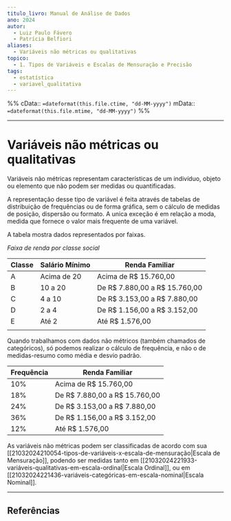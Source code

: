 ```yaml
---
titulo_livro: Manual de Análise de Dados
ano: 2024
autor:
  - Luiz Paulo Fávero
  - Patrícia Belfiori
aliases:
  - Variáveis não métricas ou qualitativas
topico:
  - 1. Tipos de Variáveis e Escalas de Mensuração e Precisão
tags:
  - estatística
  - variavel_qualitativa
---
```

%%
cData:: `=dateformat(this.file.ctime, "dd-MM-yyyy")`
mData:: `=dateformat(this.file.mtime, "dd-MM-yyyy")`
%%


---
# Variáveis não métricas ou qualitativas

Variáveis não métricas representam características de um indivíduo, objeto ou elemento que não podem ser medidas ou quantificadas. 

A representação desse tipo de variável é feita através de tabelas de distribuição de frequências ou de forma gráfica, sem o cálculo de medidas de posição, dispersão ou formato. A unica exceção é em relação a moda, medida que fornece o valor mais frequente de uma variável. 

A tabela mostra dados representados por faixas.  

_Faixa de renda por classe social_

| Classe | Salário Mínimo | Renda Familiar                |
| ------ | -------------- | ----------------------------- |
| A      | Acima de 20    | Acima de R$ 15.760,00         |
| B      | 10 a 20        | De R$ 7.880,00 a R$ 15.760,00 |
| C      | 4 a 10         | De R$ 3.153,00 a R$ 7.880,00  |
| D      | 2 a 4          | De R$ 1.156,00 a R$ 3.152,00  |
| E      | Até 2          | Até R$ 1.576,00               |
|        |                |                               |

Quando trabalhamos com dados não métricos (também chamados de categóricos), só podemos realizar o cálculo de frequência, e não o de medidas-resumo como média e desvio padrão.


| Frequência | Renda Familiar                |
| ---------- | ----------------------------- |
| 10%        | Acima de R$ 15.760,00         |
| 18%        | De R$ 7.880,00 a R$ 15.760,00 |
| 24%        | De R$ 3.153,00 a R$ 7.880,00  |
| 36%        | De R$ 1.156,00 a R$ 3.152,00  |
| 12%        | Até R$ 1.576,00               |

As variáveis não métricas podem ser classificadas de acordo com sua [[21032024210054-tipos-de-variáveis-x-escala-de-mensuração|Escala de Mensuração]], podendo ser medidas tanto em [[21032024221933-variáveis-qualitativas-em-escala-ordinal|Escala Ordinal]], ou em [[21032024221436-variáveis-categóricas-em-escala-nominal|Escala Nominal]].



----
## Referências 